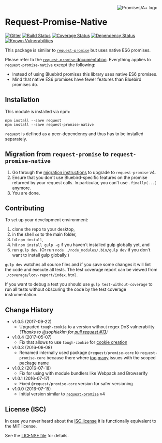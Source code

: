 <a href="http://promisesaplus.com/">
    <img src="https://promises-aplus.github.io/promises-spec/assets/logo-small.png" align="right" alt="Promises/A+ logo" />
</a>

# Request-Promise-Native

[![Gitter](https://img.shields.io/badge/gitter-join_chat-blue.svg?style=flat-square&maxAge=2592000)](https://gitter.im/request/request-promise?utm_source=badge&utm_medium=badge&utm_campaign=pr-badge&utm_content=badge)
[![Build Status](https://img.shields.io/travis/request/request-promise-native/master.svg?style=flat-square&maxAge=2592000)](https://travis-ci.org/request/request-promise-native)
[![Coverage Status](https://img.shields.io/coveralls/request/request-promise-native.svg?style=flat-square&maxAge=2592000)](https://coveralls.io/r/request/request-promise-native)
[![Dependency Status](https://img.shields.io/david/request/request-promise-native.svg?style=flat-square&maxAge=2592000)](https://david-dm.org/request/request-promise-native)
[![Known Vulnerabilities](https://snyk.io/test/npm/request-promise-native/badge.svg?style=flat-square&maxAge=2592000)](https://snyk.io/test/npm/request-promise-native)

This package is similar to [`request-promise`](https://www.npmjs.com/package/request-promise) but uses native ES6 promises.

Please refer to the [`request-promise` documentation](https://www.npmjs.com/package/request-promise). Everything applies to `request-promise-native` except the following:
- Instead of using Bluebird promises this library uses native ES6 promises.
- Mind that native ES6 promises have fewer features than Bluebird promises do.

## Installation

This module is installed via npm:

```
npm install --save request
npm install --save request-promise-native
```

`request` is defined as a peer-dependency and thus has to be installed separately.

## Migration from `request-promise` to `request-promise-native`

1. Go through the [migration instructions](https://github.com/request/request-promise#migration-from-v3-to-v4) to upgrade to `request-promise` v4.
2. Ensure that you don't use Bluebird-specific features on the promise returned by your request calls. In particular, you can't use `.finally(...)` anymore.
3. You are done.

## Contributing

To set up your development environment:

1. clone the repo to your desktop,
2. in the shell `cd` to the main folder,
3. hit `npm install`,
4. hit `npm install gulp -g` if you haven't installed gulp globally yet, and
5. run `gulp dev`. (Or run `node ./node_modules/.bin/gulp dev` if you don't want to install gulp globally.)

`gulp dev` watches all source files and if you save some changes it will lint the code and execute all tests. The test coverage report can be viewed from `./coverage/lcov-report/index.html`.

If you want to debug a test you should use `gulp test-without-coverage` to run all tests without obscuring the code by the test coverage instrumentation.

## Change History

- v1.0.5 (2017-09-22)
    - Upgraded `tough-cookie` to a version without regex DoS vulnerability
      *(Thanks to @sophieklm for [pull request #13](https://github.com/request/request-promise-native/pull/13))*
- v1.0.4 (2017-05-07)
    - Fix that allows to use `tough-cookie` for [cookie creation](https://github.com/request/request-promise#include-a-cookie)
- v1.0.3 (2016-08-08)
    - Renamed internally used package `@request/promise-core` to `request-promise-core` because there where [too](https://github.com/request/request-promise/issues/137) [many](https://github.com/request/request-promise/issues/141) issues with the scoped package name
- v1.0.2 (2016-07-18)
    - Fix for using with module bundlers like Webpack and Browserify
- v1.0.1 (2016-07-17)
    - Fixed `@request/promise-core` version for safer versioning
- v1.0.0 (2016-07-15)
    - Initial version similar to [`request-promise`](https://www.npmjs.com/package/request-promise) v4

## License (ISC)

In case you never heard about the [ISC license](http://en.wikipedia.org/wiki/ISC_license) it is functionally equivalent to the MIT license.

See the [LICENSE file](LICENSE) for details.
